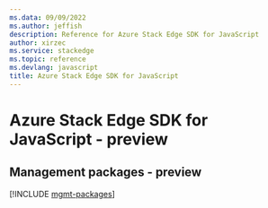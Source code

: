 ```yaml
---
ms.data: 09/09/2022
ms.author: jeffish
description: Reference for Azure Stack Edge SDK for JavaScript
author: xirzec
ms.service: stackedge
ms.topic: reference
ms.devlang: javascript
title: Azure Stack Edge SDK for JavaScript
---
```

# Azure Stack Edge SDK for JavaScript - preview

## Management packages - preview
[!INCLUDE [mgmt-packages](stack-edge-mgmt-index.md)]
